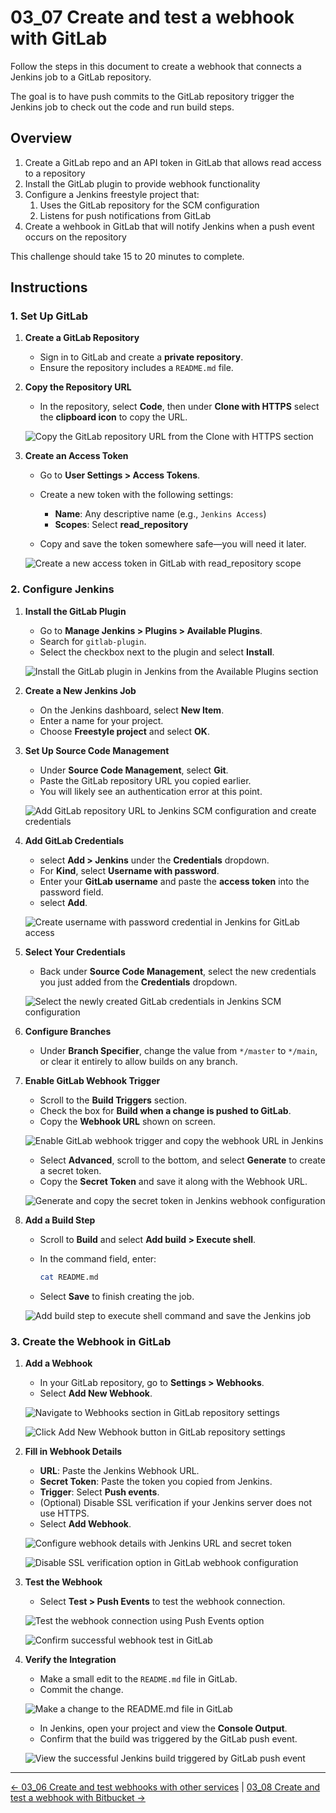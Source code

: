 # 03_07 Create and test a webhook with GitLab

Follow the steps in this document to create a webhook that connects a Jenkins job to a GitLab repository.

The goal is to have push commits to the GitLab repository trigger the Jenkins job to check out the code and run build steps.

## Overview

1. Create a GitLab repo and an API token in GitLab that allows read access to a repository
2. Install the GitLab plugin to provide webhook functionality
3. Configure a Jenkins freestyle project that:
   1. Uses the GitLab repository for the SCM configuration
   2. Listens for push notifications from GitLab
4. Create a wehbook in GitLab that will notify Jenkins when a push event occurs on the repository

This challenge should take 15 to 20 minutes to complete.

## Instructions

### 1. Set Up GitLab

1. **Create a GitLab Repository**

   - Sign in to GitLab and create a **private repository**.
   - Ensure the repository includes a `README.md` file.

1. **Copy the Repository URL**

   - In the repository, select **Code**, then under **Clone with HTTPS** select the **clipboard icon** to copy the URL.

   ![Copy the GitLab repository URL from the Clone with HTTPS section](images/03_04-02-g-copy-the-repo-url.png)

1. **Create an Access Token**

   - Go to **User Settings > Access Tokens**.
   - Create a new token with the following settings:

     - **Name**: Any descriptive name (e.g., `Jenkins Access`)
     - **Scopes**: Select **read_repository**
   - Copy and save the token somewhere safe—you will need it later.

   ![Create a new access token in GitLab with read_repository scope](images/03_07-00-g-create-an-access-token.png)

### 2. Configure Jenkins

1. **Install the GitLab Plugin**

   - Go to **Manage Jenkins > Plugins  > Available Plugins**.
   - Search for `gitlab-plugin`.
   - Select the checkbox next to the plugin and select **Install**.

   ![Install the GitLab plugin in Jenkins from the Available Plugins section](images/03_07-01-j-install-the-plugin.png)

1. **Create a New Jenkins Job**

   - On the Jenkins dashboard, select **New Item**.
   - Enter a name for your project.
   - Choose **Freestyle project** and select **OK**.

1. **Set Up Source Code Management**

   - Under **Source Code Management**, select **Git**.
   - Paste the GitLab repository URL you copied earlier.
   - You will likely see an authentication error at this point.

   ![Add GitLab repository URL to Jenkins SCM configuration and create credentials](images/03_07-03-j-add-the-repo-url-to-scm-and-create-credentials.png)

1. **Add GitLab Credentials**

   - select **Add > Jenkins** under the **Credentials** dropdown.
   - For **Kind**, select **Username with password**.
   - Enter your **GitLab username** and paste the **access token** into the password field.
   - select **Add**.

   ![Create username with password credential in Jenkins for GitLab access](images/03_07-04-j-create-username-with-password-credential.png)

1. **Select Your Credentials**

   - Back under **Source Code Management**, select the new credentials you just added from the **Credentials** dropdown.

   ![Select the newly created GitLab credentials in Jenkins SCM configuration](images/03_07-05-j-select-the-credential.png)

1. **Configure Branches**

   - Under **Branch Specifier**, change the value from `*/master` to `*/main`, or clear it entirely to allow builds on any branch.

1. **Enable GitLab Webhook Trigger**

    - Scroll to the **Build Triggers** section.
    - Check the box for **Build when a change is pushed to GitLab**.
    - Copy the **Webhook URL** shown on screen.

    ![Enable GitLab webhook trigger and copy the webhook URL in Jenkins](images/03_07-06-j-add-trigger-for-copy-webhook-url.png)

    - Select **Advanced**, scroll to the bottom, and select **Generate** to create a secret token.
    - Copy the **Secret Token** and save it along with the Webhook URL.

    ![Generate and copy the secret token in Jenkins webhook configuration](images/03_07-07-j-advanced-create-secret-token.png)

1. **Add a Build Step**

    - Scroll to **Build** and select **Add build > Execute shell**.
    - In the command field, enter:

      ```bash
      cat README.md
      ```

    - Select **Save** to finish creating the job.

    ![Add build step to execute shell command and save the Jenkins job](images/03_07-08-j-add-build-step-save-job.png)

### 3. Create the Webhook in GitLab

1. **Add a Webhook**

    - In your GitLab repository, go to **Settings > Webhooks**.
    - Select **Add New Webhook**.

    ![Navigate to Webhooks section in GitLab repository settings](images/03_07-09-g-settings-webhook.png)

    ![Click Add New Webhook button in GitLab repository settings](images/03_07-10-g-add-webhook.png)

1. **Fill in Webhook Details**

    - **URL**: Paste the Jenkins Webhook URL.
    - **Secret Token**: Paste the token you copied from Jenkins.
    - **Trigger**: Select **Push events**.
    - (Optional) Disable SSL verification if your Jenkins server does not use HTTPS.
    - Select **Add Webhook**.

    ![Configure webhook details with Jenkins URL and secret token](images/03_07-11-g-configure-the-webhook.png)

    ![Disable SSL verification option in GitLab webhook configuration](images/03_07-12-g-disable-ssl-verification.png)

1. **Test the Webhook**

    - Select **Test > Push Events** to test the webhook connection.

    ![Test the webhook connection using Push Events option](images/03_07-13-g-test-the-webhook.png)

    ![Confirm successful webhook test in GitLab](images/03_07-14-g-confirm-webhook-success.png)

1. **Verify the Integration**

    - Make a small edit to the `README.md` file in GitLab.
    - Commit the change.

    ![Make a change to the README.md file in GitLab](images/03_07-15-g-make-a-change.png)

    - In Jenkins, open your project and view the **Console Output**.
    - Confirm that the build was triggered by the GitLab push event.

    ![View the successful Jenkins build triggered by GitLab push event](images/03_07-16-j-confirm-job-ran.png)

<!-- FooterStart -->
---
[← 03_06 Create and test webhooks with other services](../03_06_webhooks_with_other_services/README.md) | [03_08 Create and test a webhook with Bitbucket →](../03_08_create_a_webhook_with_bitbucket/README.md)
<!-- FooterEnd -->
